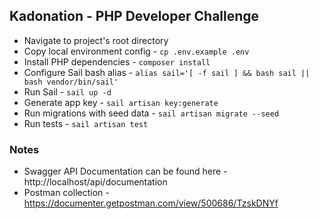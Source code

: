 

## Kadonation - PHP Developer Challenge

- Navigate to project's root directory
- Copy local environment config - `cp .env.example .env`
- Install PHP dependencies - `composer install`
- Configure Sail bash alias - `alias sail='[ -f sail ] && bash sail || bash vendor/bin/sail'`
- Run Sail - `sail up -d`
- Generate app key - `sail artisan key:generate`
- Run migrations with seed data - `sail artisan migrate --seed`
- Run tests - `sail artisan test`

### Notes

- Swagger API Documentation can be found here - http://localhost/api/documentation
- Postman collection - https://documenter.getpostman.com/view/500686/TzskDNYf
